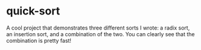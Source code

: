 # quick-sort

A cool project that demonstrates three different sorts I wrote: a radix sort, an insertion sort, and a combination of the two. You can clearly see that the combination is pretty fast!

